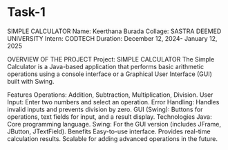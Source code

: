 # Task-1
SIMPLE CALCULATOR
Name: Keerthana Burada
Collage: SASTRA DEEMED UNIVERSITY
Intern: CODTECH
Duration: December 12, 2024- January 12, 2025

OVERVIEW OF THE PROJECT
Project: SIMPLE CALCULATOR
The Simple Calculator is a Java-based application that performs basic arithmetic operations using a console interface or a Graphical User Interface (GUI) built with Swing.

Features
Operations:
Addition, Subtraction, Multiplication, Division.
User Input:
Enter two numbers and select an operation.
Error Handling:
Handles invalid inputs and prevents division by zero.
GUI (Swing):
Buttons for operations, text fields for input, and a result display.
Technologies
Java: Core programming language.
Swing: For the GUI version (includes JFrame, JButton, JTextField).
Benefits
Easy-to-use interface.
Provides real-time calculation results.
Scalable for adding advanced operations in the future.
